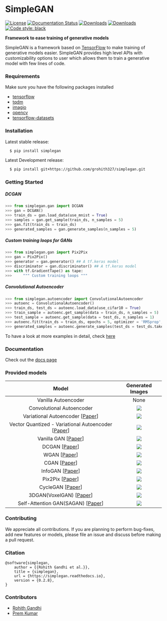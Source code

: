 # SimpleGAN

[![License](http://img.shields.io/badge/license-MIT-brightgreen.svg?style=flat)](LICENSE) [![Documentation Status](https://readthedocs.org/projects/simplegan/badge/?version=latest)](https://simplegan.readthedocs.io/en/latest/?badge=latest) [![Downloads](https://pepy.tech/badge/simplegan)](https://pepy.tech/project/simplegan) [![Downloads](https://pepy.tech/badge/simplegan/month)](https://pepy.tech/project/simplegan/month) [![Code style: black](https://img.shields.io/badge/code%20style-black-000000.svg)](https://github.com/psf/black)

**Framework to ease training of generative models**

SimpleGAN is a framework based on [TensorFlow](https://www.tensorflow.org/) to make training of generative models easier. SimpleGAN provides high level APIs with customizability options to user which allows them to train a generative model with few lines of code.
### Requirements
Make sure you have the following packages installed
* [tensorflow](https://www.tensorflow.org/install)
* [tqdm](https://github.com/tqdm/tqdm#latest-pypi-stable-release)
* [imagio](https://pypi.org/project/imageio/)
* [opencv](https://pypi.org/project/opencv-python/)
* [tensorflow-datasets](https://www.tensorflow.org/datasets/overview#installation)
### Installation
Latest stable release:
```bash
  $ pip install simplegan
```
Latest Development release:
```bash
  $ pip install git+https://github.com/grohith327/simplegan.git
```
### Getting Started
##### DCGAN
```python
>>> from simplegan.gan import DCGAN
>>> gan = DCGAN()
>>> train_ds = gan.load_data(use_mnist = True)
>>> samples = gan.get_sample(train_ds, n_samples = 5)
>>> gan.fit(train_ds = train_ds)
>>> generated_samples = gan.generate_samples(n_samples = 5)
```
##### Custom training loops for GANs
```python
>>> from simplegan.gan import Pix2Pix
>>> gan = Pix2Pix()
>>> generator = gan.generator() ## A tf.keras model
>>> discriminator = gan.discriminator() ## A tf.keras model
>>> with tf.GradientTape() as tape:
>>>     """ Custom training loops """
```
##### Convolutional Autoencoder
```python
>>> from simplegan.autoencoder import ConvolutionalAutoencoder
>>> autoenc = ConvolutionalAutoencoder()
>>> train_ds, test_ds = autoenc.load_data(use_cifar10 = True)
>>> train_sample = autoenc.get_sample(data = train_ds, n_samples = 5)
>>> test_sample = autoenc.get_sample(data = test_ds, n_samples = 1)
>>> autoenc.fit(train_ds = train_ds, epochs = 5, optimizer = 'RMSprop', learning_rate = 0.002)
>>> generated_samples = autoenc.generate_samples(test_ds = test_ds.take(1))
```
To have a look at more examples in detail, check [here](examples)
### Documentation
Check out the [docs page](https://simplegan.readthedocs.io/en/latest/)
### Provided models
| Model | Generated Images |
|:---------:|:--------------:|
| Vanilla Autoencoder | None |
| Convolutional Autoencoder | ![](https://github.com/grohith327/simplegan/blob/master/assets/mnist_conv_ae.png) |
| Variational Autoencoder [[Paper](https://arxiv.org/abs/1312.6114)] | ![](https://github.com/grohith327/simplegan/blob/master/assets/vae.jpeg) |
| Vector Quantized - Variational Autoencoder [[Paper](https://arxiv.org/abs/1711.00937)] | ![](https://github.com/grohith327/simplegan/blob/master/assets/vq_vae.png) |
| Vanilla GAN [[Paper](https://arxiv.org/abs/1406.2661)] | ![](https://github.com/grohith327/simplegan/blob/master/assets/GAN.png) |
| DCGAN [[Paper](https://arxiv.org/abs/1511.06434)] | ![](https://github.com/grohith327/simplegan/blob/master/assets/DCGAN.png) |
| WGAN [[Paper](https://arxiv.org/abs/1701.07875)] | ![](https://github.com/grohith327/simplegan/blob/master/assets/WGAN.png) |
| CGAN [[Paper](https://arxiv.org/abs/1411.1784)] | ![](https://github.com/grohith327/simplegan/blob/master/assets/CGAN.png) |
| InfoGAN [[Paper](https://arxiv.org/abs/1606.03657)] | ![](https://github.com/grohith327/simplegan/blob/master/assets/InfoGAN.png) |
| Pix2Pix [[Paper](https://arxiv.org/abs/1611.07004)] | ![](https://github.com/grohith327/simplegan/blob/master/assets/Pix2Pix.png) |
| CycleGAN [[Paper](https://arxiv.org/abs/1703.10593)] | ![](https://github.com/grohith327/simplegan/blob/master/assets/CycleGAN.png) |
| 3DGAN(VoxelGAN) [[Paper](http://3dgan.csail.mit.edu/papers/3dgan_nips.pdf)] | ![](https://github.com/grohith327/simplegan/blob/master/assets/3DGAN.png) |
| Self-Attention GAN(SAGAN) [[Paper](https://arxiv.org/pdf/1805.08318.pdf)] | ![](https://github.com/grohith327/simplegan/blob/master/assets/SAGAN.png) |


### Contributing
We appreciate all contributions. If you are planning to perform bug-fixes, add new features or models, please file an issue and discuss before making a pull request.
### Citation
```
@software{simplegan,
    author = {{Rohith Gandhi et al.}},
    title = {simplegan},
    url = {https://simplegan.readthedocs.io},
    version = {0.2.8},
}
```
### Contributors 
* [Rohith Gandhi](https://github.com/grohith327)
* [Prem Kumar](https://github.com/Prem-kumar27)
